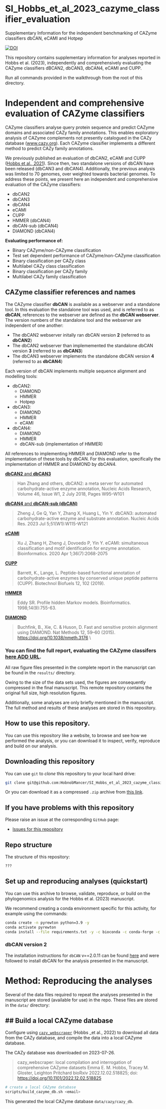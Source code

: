 # SI_Hobbs_et_al_2023_cazyme_classifier_evaluation
Supplementary Information for the independent benchmarking of CAZyme classifiers dbCAN, eCAMI and Hotpep

[![DOI](https://zenodo.org/badge/624780187.svg)](https://zenodo.org/badge/latestdoi/624780187)

This repository contains supplementary information for analyses reported in Hobbs et al. (2023), independently and comprehensively evaluating the CAZyme classifiers dBCAN2, dbCAN3, dbCAN4, eCAMI and CUPP.

Run all commands provided in the walkthrough from the root of this directory.

# Independent and comprehensive evaluation of CAZyme classifiers

CAZyme classifiers analyse query protein sequence and predict CAZyme domains and associated CAZy family annotations. This enables exploratory analysis of CAZyme complements not presently catalogued in the CAZy database (www.cazy.org). Each CAZyme classifier implements a different method to predict CAZy family annotations.

We previously published an evaluation of dbCAN2, eCAMI and CUPP ([Hobbs et al., 2021](https://doi.org/10.6084/m9.figshare.14370836.v3)). Since then, two standalone versions of dbCAN have been released (dbCAN3 and dbCAN4). Additionally, the previous analysis was limited to 70 genomes, over weighted towards bacterial genomes. To address these points, we present here an independent and comprehensive evaluation of the CAZyme classifiers:
* dbCAN2
* dbCAN3
* dbCAN4
* eCAMI
* CUPP
* HMMER (dbCAN4)
* dbCAN-sub (dbCAN4)
* DIAMOND (dbCAN4)

**Evaluating performance of:**
* Binary CAZyme/non-CAZyme classification
* Test set dependent performance of CAZyme/non-CAZyme classification
* Binary classification per CAZy class
* Multilabel CAZy class classification
* Binary classification per CAZy family
* Multilabel CAZy family classification

## CAZyme classifier references and names

The CAZyme classifier **dbCAN** is available as a webserver and a standalone tool. In this evaluation the standalone tool was used, and is referred to as **dbCAN**, references to the webserver are defined as the **dbCAN webserver**. The version numbers of the standalone tool and the webserver are independent of one another:
* The dbCAN2 webserver initally ran dbCAN version **2** (referred to as **dbCAN2**)
* The dbCAN2 webserver than implememented the standalone dbCAN version **3** (referred to as **dbCAN3**)
* The dbCAN3 webserver implements the standalone dbCAN version **4** (referred to as **dbCAN4**)

Each version of dbCAN implements multiple sequence alignment and modelling tools:
* dbCAN2:
  * DIAMOND
  * HMMER
  * Hotpep
* dbCAN3:
  * DIAMOND
  * HMMER
  * eCAMI
* dbCAN4:
  * DIAMOND
  * HMMER
  * dbCAN-sub (implementation of HMMER)
  
All references to implementing HMMER and DIAMOND refer to the implementation of these tools by dbCAN. For this evaluation, specifically the implementation of HMMER and DIAMOND by dbCAN4.

[**dbCAN2** and **dbCAN3**](https://doi.org/10.1093/nar/gky418)  
> Han Zhang and others, dbCAN2: a meta server for automated carbohydrate-active enzyme annotation, Nucleic Acids Research, Volume 46, Issue W1, 2 July 2018, Pages W95–W101  
> 
[**dbCAN4** and **dbCAN-sub (dbCAN)**](https://doi.org/10.1093/nar/gkad328)  
> Zheng J, Ge Q, Yan Y, Zhang X, Huang L, Yin Y. dbCAN3: automated carbohydrate-active enzyme and substrate annotation. Nucleic Acids Res. 2023 Jul 5;51(W1):W115-W121  
> 
[**eCAMI**](https://doi.org/10.1093/bioinformatics/btz908)  
> Xu J, Zhang H, Zheng J, Dovoedo P, Yin Y. eCAMI: simultaneous classification and motif identification for enzyme annotation. Bioinformatics. 2020 Apr 1;36(7):2068-2075  
> 
[**CUPP**](https://biotechnologyforbiofuels.biomedcentral.com/articles/10.1186/s13068-019-1436-5)  
> Barrett, K., Lange, L. Peptide-based functional annotation of carbohydrate-active enzymes by conserved unique peptide patterns (CUPP). Biotechnol Biofuels 12, 102 (2019).   
> 
[**HMMER**](https://academic.oup.com/bioinformatics/article/14/9/755/259550?login=false)  
> Eddy SR. Profile hidden Markov models. Bioinformatics. 1998;14(9):755-63.  
> 
[**DIAMOND**](https://www.nature.com/articles/nmeth.3176)  
> Buchfink, B., Xie, C. & Huson, D. Fast and sensitive protein alignment using DIAMOND. Nat Methods 12, 59–60 (2015). https://doi.org/10.1038/nmeth.3176 \

### You can find the full report, evaluating the CAZyme classifers [here ADD URL]().

All raw figure files presented in the complete report in the manuscript can be found in the `results/` directory.

Owing to the size of the data sets used, the figures are consequently compressed in the final manuscript. This remote repository contains the original full size, high resolution figures.

Additionally, some analyses are only briefly mentioned in the manuscript. The full method and results of these analyses are stored in this repository.

## How to use this repository.

You can use this repository like a website, to browse and see how we performed the analysis, or you can download it to inspect, verify, reproduce and build on our analysis.

## Downloading this repository

You can use `git` to _clone_ this repository to your local hard drive:

```bash
git clone git@github.com:HobnobMancer/SI_Hobbs_et_al_2023_cazyme_classifier_evaluation.git
```

Or you can download it as a compressed `.zip` archive from [this link](https://github.com/HobnobMancer/SI_Hobbs_et_al_2023_cazyme_classifier_evaluation/archive/refs/heads/master.zip).

## If you have problems with this repository

Please raise an issue at the corresponding `GitHub` page:

* [Issues for this repository](https://github.com/HobnobMancer/SI_Hobbs_et_al_2023_cazyme_classifier_evaluation/issues)

## Repo structure

The structure of this repository:

```bash
???
```

## Set up and reproducing analyses (quickstart)

You can use this archive to browse, validate, reproduce, or build on the phylogenomics analysis for the Hobbs et al. (2023) manuscript.

We recommend creating a conda environment specific for this activity, for example using the commands:
```bash
conda create -n pyrewton python=3.9 -y
conda activate pyrewton
conda install --file requirements.txt -y -c bioconda -c conda-forge -c predector
```

### dbCAN version 2
The installation instructions for `dbCAN` v==2.0.11 can be found [here](https://github.com/linnabrown/run_dbcan/tree/fde6d7225441ef3d4cb29ea29e39cfdcc41d8b19) and were followed to install dbCAN for the analysis presented in the manuscript.

# Method: Reproducing the analyses

Several of the data files required to repeat the analyses presented in the manuscript are stored (available for use) in the repo. These files are stored in the `data/` directory:

## ## Build a local CAZyme database

Configure using [`cazy_webscraper`](https://hobnobmancer.github.io/cazy_webscraper/) (Hobbs _et al., 2022) to download all data from the CAZy database, and compile the data into a local CAZyme database.

The CAZy database was downloaded on 2023-07-26.

> cazy_webscraper: local compilation and interrogation of comprehensive CAZyme datasets
Emma E. M. Hobbs, Tracey M. Gloster, Leighton Pritchard
bioRxiv 2022.12.02.518825; doi: https://doi.org/10.1101/2022.12.02.518825

```bash
# create a local CAZyme database
scripts/build_cazyme_db.sh <email>
```

This generated the local CAZyme database `data/cazy/cazy_db`.

